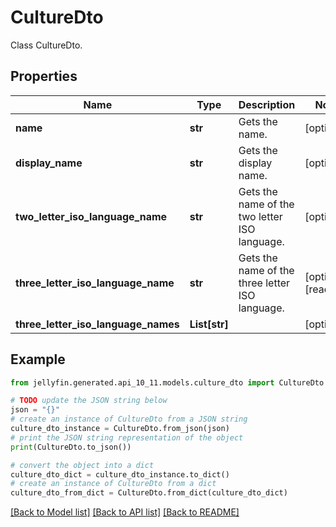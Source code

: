 # CultureDto

Class CultureDto.

## Properties

Name | Type | Description | Notes
------------ | ------------- | ------------- | -------------
**name** | **str** | Gets the name. | [optional] 
**display_name** | **str** | Gets the display name. | [optional] 
**two_letter_iso_language_name** | **str** | Gets the name of the two letter ISO language. | [optional] 
**three_letter_iso_language_name** | **str** | Gets the name of the three letter ISO language. | [optional] [readonly] 
**three_letter_iso_language_names** | **List[str]** |  | [optional] 

## Example

```python
from jellyfin.generated.api_10_11.models.culture_dto import CultureDto

# TODO update the JSON string below
json = "{}"
# create an instance of CultureDto from a JSON string
culture_dto_instance = CultureDto.from_json(json)
# print the JSON string representation of the object
print(CultureDto.to_json())

# convert the object into a dict
culture_dto_dict = culture_dto_instance.to_dict()
# create an instance of CultureDto from a dict
culture_dto_from_dict = CultureDto.from_dict(culture_dto_dict)
```
[[Back to Model list]](README.md#documentation-for-models) [[Back to API list]](README.md#documentation-for-api-endpoints) [[Back to README]](README.md)


